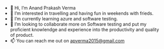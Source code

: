 - 👋 Hi, I’m Anand Prakash Verma
- 👀 I’m interested in travelling and having fun in weekends with frieds.
- 🌱 I’m currently learning azure and software testing.
- 💞️ I’m looking to collaborate more on Software testing and put my proficient knowlendge and experience into the productivity and quality of product.
- 📫 You can reach me out on apverma2015@gmail.com

<!---
apv2015/apv2015 is a ✨ special ✨ repository because its `README.md` (this file) appears on your GitHub profile.
You can click the Preview link to take a look at your changes.
--->
